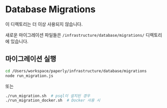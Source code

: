 # Database Migrations

이 디렉토리는 더 이상 사용되지 않습니다.

새로운 마이그레이션 파일들은 `/infrastructure/database/migrations/` 디렉토리에 있습니다.

## 마이그레이션 실행

```bash
cd /Users/workspace/paperly/infrastructure/database/migrations
node run_migration.js
```

또는

```bash
./run_migration.sh  # psql이 설치된 경우
./run_migration_docker.sh  # Docker 사용 시
```